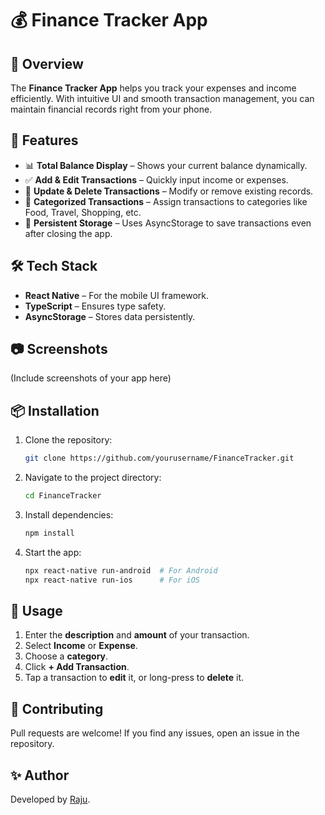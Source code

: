 # 💰 Finance Tracker App

## 📌 Overview
The **Finance Tracker App** helps you track your expenses and income efficiently. With intuitive UI and smooth transaction management, you can maintain financial records right from your phone.

## 🚀 Features
- 📊 **Total Balance Display** – Shows your current balance dynamically.
- ✅ **Add & Edit Transactions** – Quickly input income or expenses.
- 🔄 **Update & Delete Transactions** – Modify or remove existing records.
- 📂 **Categorized Transactions** – Assign transactions to categories like Food, Travel, Shopping, etc.
- 📀 **Persistent Storage** – Uses AsyncStorage to save transactions even after closing the app.

## 🛠️ Tech Stack
- **React Native** – For the mobile UI framework.
- **TypeScript** – Ensures type safety.
- **AsyncStorage** – Stores data persistently.

## 📷 Screenshots
(Include screenshots of your app here)

## 📦 Installation
1. Clone the repository:
   ```sh
   git clone https://github.com/yourusername/FinanceTracker.git
   ```
2. Navigate to the project directory:
   ```sh
   cd FinanceTracker
   ```
3. Install dependencies:
   ```sh
   npm install
   ```
4. Start the app:
   ```sh
   npx react-native run-android  # For Android
   npx react-native run-ios      # For iOS
   ```

## 🔧 Usage
1. Enter the **description** and **amount** of your transaction.
2. Select **Income** or **Expense**.
3. Choose a **category**.
4. Click **+ Add Transaction**.
5. Tap a transaction to **edit** it, or long-press to **delete** it.


## 🤝 Contributing
Pull requests are welcome! If you find any issues, open an issue in the repository.

## ✨ Author
Developed by [Raju](https://github.com/MisterRaju).
